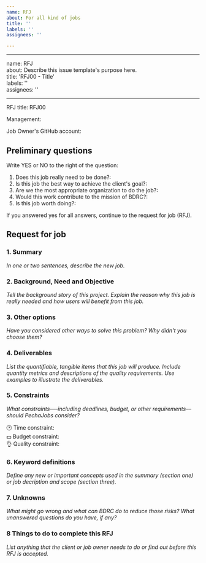 ```yaml
---
name: RFJ
about: For all kind of jobs
title: ''
labels: ''
assignees: ''

---
```


---

name: RFJ  
about: Describe this issue template's purpose here.  
title: 'RFJ00 - Title'  
labels: ''  
assignees: ''

---

RFJ title: RFJ00

Management: 

Job Owner's GitHub account: 

## Preliminary questions

Write YES or NO to the right of the question:

1. Does this job really need to be done?: 
2. Is this job the best way to achieve the client's goal?: 
3. Are we the most appropriate organization to do the job?: 
4. Would this work contribute to the mission of BDRC?: 
5. Is this job worth doing?: 

If you answered yes for all answers, continue to the request for job (RFJ).

## Request for job

### 1. Summary
_In one or two sentences, describe the new job._

### 2. Background, Need and Objective
_Tell the background story of this project. Explain the reason why this job is really needed and how users will benefit from this job._

### 3. Other options
_Have you considered other ways to solve this problem? Why didn't you choose them?_

### 4. Deliverables
_List the quantifiable, tangible items that this job will produce. Include quantity metrics and descriptions of the quality requirements. Use examples to illustrate the deliverables._

### 5. Constraints
*What constraints—–including deadlines, budget, or other requirements––should PechaJobs consider?*

🕑 Time constraint:  
💵 Budget constraint:  
👌 Quality constraint:  

### 6. Keyword definitions
*Define any new or important concepts used in the summary (section one) or job decription and scope (section three).*

### 7. Unknowns
*What might go wrong and what can BDRC do to reduce those risks? What unanswered questions do you have, if any?*

### 8 Things to do to complete this RFJ
*List anything that the client or job owner needs to do or find out before this RFJ is accepted.*
